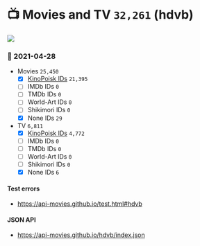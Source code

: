 # :tv: Movies and TV `32,261` (hdvb)

<a href="https://API-Movies.github.io"><img src="https://API-Movies.github.io/banner.png?cache"></a>

### :date: 2021-04-28
- Movies `25,450`
  - [x] <a href="https://API-Movies.github.io/hdvb/movie_kinopoisk_ids.json">KinoPoisk IDs</a> `21,395`
  - [ ] IMDb IDs `0`
  - [ ] TMDb IDs `0`
  - [ ] World-Art IDs `0`
  - [ ] Shikimori IDs `0`
  - [x] None IDs `29`
- TV `6,811`
  - [x] <a href="https://API-Movies.github.io/hdvb/tv_kinopoisk_ids.json">KinoPoisk IDs</a> `4,772`
  - [ ] IMDb IDs `0`
  - [ ] TMDb IDs `0`
  - [ ] World-Art IDs `0`
  - [ ] Shikimori IDs `0`
  - [x] None IDs `6`
#### Test errors
- <a href='https://api-movies.github.io/test.html#hdvb'>https://api-movies.github.io/test.html#hdvb</a>
#### JSON API
- <a href='https://api-movies.github.io/hdvb/index.json'>https://api-movies.github.io/hdvb/index.json</a>
